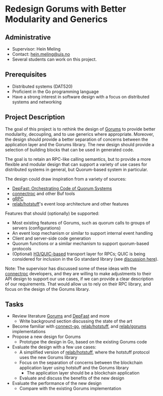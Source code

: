 # Redesign Gorums with Better Modularity and Generics

## Administrative

- Supervisor: Hein Meling
- Contact: <hein.meling@uis.no>
- Several students can work on this project.

## Prerequisites

- Distributed systems (DAT520)
- Proficient in the Go programming language
- Have a strong interest in software design with a focus on distributed systems and networking

## Project Description

The goal of this project is to rethink the design of [Gorums][1] to provide better modularity, decoupling, and to use generics where appropriate.
Moreover, the design should provide a better separation of concerns between the application layer and the Gorums library.
The new design should provide a selection of building blocks that can be used in generated code.

The goal is to retain an RPC-like calling semantics, but to provide a more flexible and modular design that can support a variety of use cases for distributed systems in general, but Quorum-based system in particular.

The design could draw inspiration from a variety of sources:

- [DepFast: Orchestrating Code of Quorum Systems][2]
- [connectrpc][4] and other Buf tools
- [gRPC][3]
- [relab/hotstuff][5]'s event loop architecture and other features

Features that should (optionally) be supported:

- Most existing features of Gorums, such as quorum calls to groups of servers (configurations)
- An event loop mechanism or similar to support internal event handling
- Client and server-side code generation
- Quorum functions or a similar mechanism to support quorum-based protocols
- (Optional) [H3/QUIC-based][6] transport layer for RPCs; QUIC is being considered for inclusion in the Go standard library (see [discussion here][7]).

Note: The supervisor has discussed some of these ideas with the [connectrpc][4] developers, and they are willing to make adjustments to their API design to support our use cases, if we can provide a clear description of our requirements.
That would allow us to rely on their RPC library, and focus on the design of the Gorums library.

## Tasks

- Review literature [Gorums][1] and [DepFast][2] and more
  - Write background section discussing the state of the art
- Become familiar with [connect-go][4], [relab/hotstuff][5], and [relab/gorums][8] implementations
- Propose a new design for Gorums
  - Prototype the design in Go, based on the existing Gorums code
- Evaluate the design with a few use cases:
  - A simplified version of [relab/hotstuff][5], where the hotstuff protocol uses the new Gorums library
  - Focus on the separation of concerns between the blockchain application layer using hotstuff and the Gorums library
    - The application layer should be a blockchain application
  - Evaluate and discuss the benefits of the new design
- Evaluate the performance of the new design
  - Compare with the existing Gorums implementation

[1]: https://ieeexplore.ieee.org/document/7980198
[2]: https://www.usenix.org/conference/atc22/presentation/luo
[3]: https://grpc.io/
[4]: https://github.com/connectrpc/connect-go
[5]: https://github.com/relab/hotstuff
[6]: https://github.com/quic-go/quic-go
[7]: https://github.com/golang/go/issues/58547
[8]: https://github.com/relab/gorums
